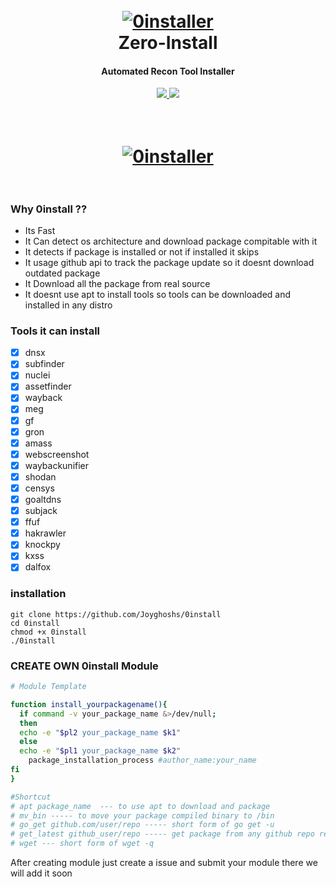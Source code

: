 <h1 align="center">
  <br>
  <a href="https://github.com/JoyGhoshs/0install"><img src="https://i.ibb.co/sb1chvb/Screenshot-from-2021-03-18-02-41-09.png" alt="0installer"></a>
  <br>
    Zero-Install
  <br>
</h1>

<h4 align="center">Automated Recon Tool Installer</h4>
    <p align="center">
  <a href="https://github.com/joyghoshs/0install">
    <img src="https://img.shields.io/static/v1?label=Project&message=ZeroInstall&color=green">
  </a>
  <a href="https://twitter.com/0xjoyghosh">
      <img src="https://img.shields.io/twitter/follow/0xjoyghosh?style=social">
  </a>
</p>
<h1 align="center">
  <br>
  <a href="https://github.com/JoyGhoshs/0install"><img src="https://i.ibb.co/R7GyxxD/Screenshot-from-2021-03-18-03-07-47.png" alt="0installer"></a>
  <br>
  <br>
</h1>

### Why 0install ??

- Its Fast
- It Can detect os architecture and download package compitable with it
- It detects if package is installed or not if installed it skips
- It usage github api to track the package update so it doesnt download outdated package
- It Download all the package from real source
- It doesnt use apt to install tools so tools can be downloaded and installed in any distro

### Tools it can install
- [x] dnsx
- [x] subfinder
- [x] nuclei
- [x] assetfinder
- [x] wayback
- [x] meg
- [x] gf
- [x] gron
- [x] amass
- [x] webscreenshot
- [x] waybackunifier
- [x] shodan
- [x] censys
- [x] goaltdns
- [x] subjack
- [x] ffuf
- [x] hakrawler
- [x] knockpy
- [x] kxss
- [x] dalfox

### installation 
```
git clone https://github.com/Joyghoshs/0install
cd 0install
chmod +x 0install
./0install
```
### CREATE OWN 0install Module
```bash
# Module Template

function install_yourpackagename(){
  if command -v your_package_name &>/dev/null;
  then
  echo -e "$pl2 your_package_name $k1"
  else
  echo -e "$pl1 your_package_name $k2"
    package_installation_process #author_name:your_name
fi
}

#Shortcut
# apt package_name  --- to use apt to download and package
# mv_bin ----- to move your package compiled binary to /bin
# go_get github.com/user/repo ----- short form of go get -u 
# get_latest github_user/repo ----- get package from any github repo relase page
# wget --- short form of wget -q

```
After creating module just create a issue and submit your module there we will add it soon


